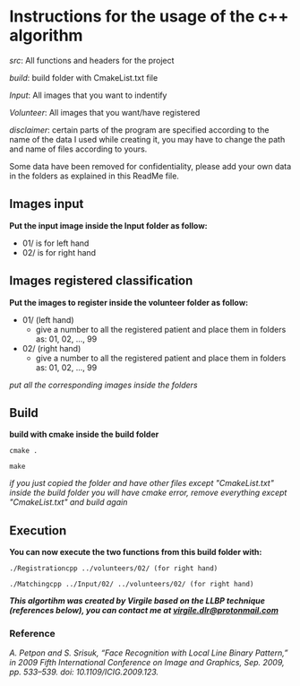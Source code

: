 # Instructions for the usage of the c++ algorithm

*src*: All functions and headers for the project

*build*: build folder with CmakeList.txt file

*Input*: All images that you want to indentify

*Volunteer*: All images that you want/have registered

*disclaimer*: certain parts of the program are specified according to the name of the data I used while creating it, you may have to change the path and name of files according to yours.

Some data have been removed for confidentiality, please add your own data in the folders as explained in this ReadMe file.

## Images input
**Put the input image inside the Input folder as follow:**
- 01/ is for left hand
- 02/ is for right hand
	
## Images registered classification
**Put the images to register inside the volunteer folder as follow:**
- 01/ (left hand)
	- give a number to all the registered patient and place them in folders as: 01, 02, ..., 99 
- 02/ (right hand)
	- give a number to all the registered patient and place them in folders as: 01, 02, ..., 99 
	
*put all the corresponding images inside the folders*
	
## Build
**build with cmake inside the build folder**

```cmake .```

```make```
	
*if you just copied the folder and have other files except "CmakeList.txt" inside the build folder you will have cmake error, remove everything except "CmakeList.txt" and build again*
	
## Execution
**You can now execute the two functions from this build folder with:**

```./Registrationcpp ../volunteers/02/ (for right hand)```

```./Matchingcpp ../Input/02/ ../volunteers/02/ (for right hand)```
	
	
***This algortihm was created by Virgile based on the LLBP technique (references below), you can contact me at virgile.dlr@protonmail.com***


### Reference

*A. Petpon and S. Srisuk, “Face Recognition with Local Line Binary Pattern,” in 2009 Fifth International Conference on Image and Graphics, Sep. 2009, pp. 533–539. doi: 10.1109/ICIG.2009.123.*
